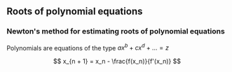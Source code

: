 ## Roots of polynomial equations

### Newton's method for estimating roots of polynomial equations

Polynomials are equations of the type $ax^b + cx^d + ... = z$ 

$$
x_{n + 1} = x_n - \frac{f(x_n)}{f'(x_n)}
$$

